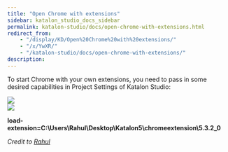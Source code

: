 ```yaml
---
title: "Open Chrome with extensions" 
sidebar: katalon_studio_docs_sidebar
permalink: katalon-studio/docs/open-chrome-with-extensions.html 
redirect_from:
    - "/display/KD/Open%20Chrome%20with%20extensions/"
    - "/x/YwXR/"
    - "/katalon-studio/docs/open-chrome-with-extensions/"
description: 
---
```

To start Chrome with your own extensions, you need to pass in some desired capabilities in Project Settings of Katalon Studio:

  
[![](../../images/katalon-studio/docs/open-chrome-with-extensions/4mdfgmi4avye.png)](https://forum.katalon.com/uploads/editor/r0/4mdfgmi4avye.png)  
[![](../../images/katalon-studio/docs/open-chrome-with-extensions/6yqir8nsciwe.png)](https://forum.katalon.com/uploads/editor/kk/6yqir8nsciwe.png)  
  
**load-extension=C:\\Users\\Rahul\\Desktop\\Katalon5\\chromeextension\\5.3.2_0**

_Credit to [Rahul](https://forum.katalon.com/discussion/6422/how-can-i-open-firefox-with-addons-or-chrome-with-extension-using-katalon-studio#Comment_14930)_